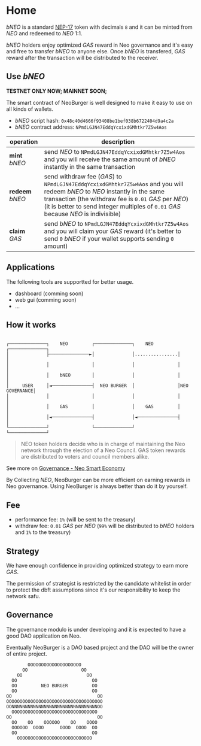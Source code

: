 # Home

*bNEO* is a standard [NEP-17](https://docs.neo.org/docs/en-us/develop/write/nep17.html) token with decimals `8` and it can be minted from *NEO* and redeemed to *NEO* 1:1.

*bNEO* holders enjoy optimized *GAS* reward in Neo governance and it's easy and free to transfer *bNEO* to anyone else. Once *bNEO* is transfered, *GAS* reward after the transaction will be distributed to the receiver.

## Use *bNEO*

**TESTNET ONLY NOW; MAINNET SOON;**

The smart contract of NeoBurger is well designed to make it easy to use on all kinds of wallets.

- *bNEO* script hash: `0x48c40d4666f93408be1bef038b6722404d9a4c2a`
- *bNEO* contract address: `NPmdLGJN47EddqYcxixdGMhtkr7Z5w4Aos`

| operation | description |
| --- | --- |
| **mint** *bNEO* | send *NEO* to `NPmdLGJN47EddqYcxixdGMhtkr7Z5w4Aos` and you will receive the same amount of *bNEO* instantly in the same transaction |
| **redeem** *bNEO* | send withdraw fee (*GAS*) to `NPmdLGJN47EddqYcxixdGMhtkr7Z5w4Aos` and you will redeem *bNEO* to *NEO* instantly in the same transaction (the withdraw fee is `0.01` *GAS* per *NEO*) (it is better to send integer multiples of `0.01` *GAS* because *NEO* is indivisible) |
| **claim** *GAS* | send *bNEO* to `NPmdLGJN47EddqYcxixdGMhtkr7Z5w4Aos` and you will claim your *GAS* reward (it's better to send `0` *bNEO* if your wallet supports sending `0` amount) |

## Applications

The following tools are supportted for better usage.

- dashboard (comming soon)
- web gui (comming soon)
- ...

## How it works

```

┌──────────────┐    NEO         ┌──────────────┐    NEO         ┌──────────────┐
│              ├───────────────►│              │................│              │
│              │                │              │                │              │
│              │    bNEO        │              │                │              │
│     USER     │◄───────────────┤  NEO BURGER  │                │NEO GOVERNANCE│
│              │                │              │                │              │
│              │    GAS         │              │    GAS         │              │
│              │◄───────────────┤              │◄───────────────┤              │
└──────────────┘                └──────────────┘                └──────────────┘

```

> NEO token holders decide who is in charge of maintaining the Neo network through the election of a Neo Council. GAS token rewards are distributed to voters and council members alike.

See more on [Governance - Neo Smart Economy](https://neo.org/gov)

By Collecting *NEO*, NeoBurger can be more efficient on earning rewards in Neo governance. Using NeoBurger is always better than do it by yourself.

## Fee

- performance fee: `1%` (will be sent to the treasury)
- withdraw fee: `0.01` *GAS* per *NEO* (`99%` will be distributed to *bNEO* holders and `1%` to the treasury)

## Strategy

We have enough confidence in providing optimized strategy to earn more *GAS*.

The permission of strategist is restricted by the candidate whitelist in order to protect the dbft assumptions since it's our responsibility to keep the network safu.

## Governance

The governance modulo is under developing and it is expected to have a good DAO application on Neo.

Eventually NeoBurger is a DAO based project and the DAO will be the owner of entire project.

```
        OOOOOOOOOOOOOOOOOOOO        
      OO                    OO      
    OO                        OO    
  OO                            OO  
  OO         NEO BURGER         OO  
  OO                            OO  
OO                                OO
OOOOOOOOOOOOOOOOOOOOOOOOOOOOOOOOOOOO
OONNNNNNNNNNNNNNNNNNNNNNNNNNNNNNNNOO
  OOOOOOOOOOOOOOOOOOOOOOOOOOOOOOOO  
OO                                OO
  OO    OO    OOOOOO    OO    OOOO  
  OOOOOO  OOOO      OOOO  OOOO  OO  
  OO                            OO  
    OOOOOOOOOOOOOOOOOOOOOOOOOOOO    
```
